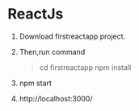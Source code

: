 # ReactJs

1. Download firstreactapp project.

2. Then,run command
   >cd firstreactapp
   >npm install

3.  npm start

4.  http://localhost:3000/
